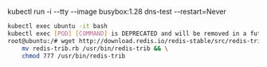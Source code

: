 kubectl run -i --tty --image busybox:1.28 dns-test --restart=Never

```bash
kubectl exec ubuntu -it bash
kubectl exec [POD] [COMMAND] is DEPRECATED and will be removed in a future version. Use kubectl exec [POD] -- [COMMAND] instead.
root@ubuntu:/# wget http://download.redis.io/redis-stable/src/redis-trib.rb && \
    mv redis-trib.rb /usr/bin/redis-trib && \
    chmod 777 /usr/bin/redis-trib
```
